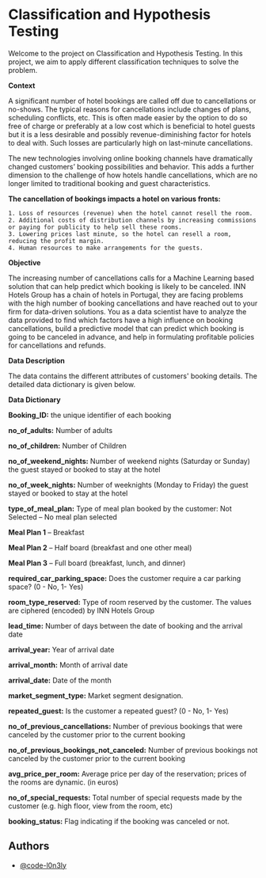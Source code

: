 # Classification and Hypothesis Testing

Welcome to the project on Classification and Hypothesis Testing. In this project, we aim to apply different classification techniques to solve the problem.

**Context**

A significant number of hotel bookings are called off due to cancellations or no-shows. The typical reasons for cancellations include changes of plans, scheduling conflicts, etc. This is often made easier by the option to do so free of charge or preferably at a low cost which is beneficial to hotel guests but it is a less desirable and possibly revenue-diminishing factor for hotels to deal with. Such losses are particularly high on last-minute cancellations.

The new technologies involving online booking channels have dramatically changed customers’ booking possibilities and behavior. This adds a further dimension to the challenge of how hotels handle cancellations, which are no longer limited to traditional booking and guest characteristics.

**The cancellation of bookings impacts a hotel on various fronts:**

    1. Loss of resources (revenue) when the hotel cannot resell the room.
    2. Additional costs of distribution channels by increasing commissions or paying for publicity to help sell these rooms.
    3. Lowering prices last minute, so the hotel can resell a room, reducing the profit margin.
    4. Human resources to make arrangements for the guests.

 

**Objective**

The increasing number of cancellations calls for a Machine Learning based solution that can help predict which booking is likely to be canceled. INN Hotels Group has a chain of hotels in Portugal, they are facing problems with the high number of booking cancellations and have reached out to your firm for data-driven solutions. You as a data scientist have to analyze the data provided to find which factors have a high influence on booking cancellations, build a predictive model that can predict which booking is going to be canceled in advance, and help in formulating profitable policies for cancellations and refunds.

 

**Data Description**

The data contains the different attributes of customers' booking details. The detailed data dictionary is given below.

**Data Dictionary**

**Booking_ID:** the unique identifier of each booking

**no_of_adults:** Number of adults

**no_of_children:** Number of Children

**no_of_weekend_nights:** Number of weekend nights (Saturday or Sunday) the guest stayed or booked to stay at the hotel

**no_of_week_nights:** Number of weeknights (Monday to Friday) the guest stayed or booked to stay at the hotel

**type_of_meal_plan:** Type of meal plan booked by the customer:
Not Selected – No meal plan selected

**Meal Plan 1** – Breakfast

**Meal Plan 2** – Half board (breakfast and one other meal)

**Meal Plan 3** – Full board (breakfast, lunch, and dinner)

**required_car_parking_space:** Does the customer require a car parking space? (0 - No, 1- Yes)

**room_type_reserved:** Type of room reserved by the customer. The values are ciphered (encoded) by INN Hotels Group

**lead_time:** Number of days between the date of booking and the arrival date

**arrival_year:** Year of arrival date

**arrival_month:** Month of arrival date

**arrival_date:** Date of the month

**market_segment_type:** Market segment designation.

**repeated_guest:** Is the customer a repeated guest? (0 - No, 1- Yes)

**no_of_previous_cancellations:** Number of previous bookings that were canceled by the customer prior to the current booking

**no_of_previous_bookings_not_canceled:** Number of previous bookings not canceled by the customer prior to the current booking

**avg_price_per_room:** Average price per day of the reservation; prices of the rooms are dynamic. (in euros)

**no_of_special_requests:** Total number of special requests made by the customer (e.g. high floor, view from the room, etc)

**booking_status:** Flag indicating if the booking was canceled or not.



## Authors

- [@code-l0n3ly](https://www.github.com/code-l0n3ly)

